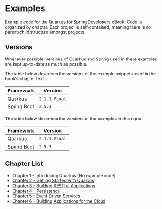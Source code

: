 # Examples
Example code for the Quarkus for Spring Developers eBook. Code is organized by chapter. Each project is self-contained, meaning there is no parent/child structure amongst projects.

## Versions
Whenever possible, versions of Quarkus and Spring used in these examples are kept up-to-date as much as possible.

The table below describes the versions of the example snippets used in the book's chapter text:

| Framework | Version |
| --------- | ------- |
| Quarkus   | `2.1.1.Final` |
| Spring Boot | `2.5.3` |

The table below describes the versions of the examples in this repo:

| Framework | Version |
| --------- | ------- |
| Quarkus   | `2.1.1.Final` |
| Spring Boot | `2.5.3` |

## Chapter List
- Chapter 1 - Introducing Quarkus (No example code)
- [Chapter 2 - Getting Started with Quarkus](chapter-2/README.md)
- [Chapter 3 - Building RESTful Applications](chapter-3/)
- [Chapter 4 - Persistence](chapter-4/)
- [Chapter 5 - Event Driven Services](chapter-5/)
- [Chapter 6 - Building Applications for the Cloud](chapter-6/)
